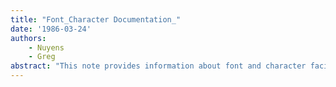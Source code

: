 ```yaml
---
title: "Font_Character Documentation_"
date: '1986-03-24'
authors: 
    - Nuyens
    - Greg
abstract: "This note provides information about font and character facilities in Interlisp-D. It is organised in two parts: 1) a user level view of the changes involved in including NS characters in Interlisp-D (adapted from the Koto release notes ({Erinyes}{$<$}doc{$>$}koto{$>$}releasenotes{$>$}*)) 2) a description of the underlying data-structures and facilities. (exported macros and fns, etc)"
---
```


